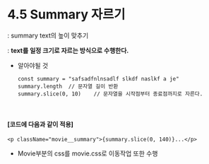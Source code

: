 # 4.5 Summary 자르기

: summary text의 높이 맞추기

: **text를 일정 크기로 자르는 방식으로 수행한다.**

* 알아야될 것

  ```
  const summary = "safsadfnlnsadlf slkdf naslkf a je"
  summary.length  // 문자열 길이 반환
  summary.slice(0, 10)    // 문자열을 시작점부터 종료점까지로 자른다.
  ```

  <br>

#### [코드에 다음과 같이 적용]

```react
<p className="movie__summary">{summary.slice(0, 140)}...</p>
```

-  Movie부분의 css를 movie.css로 이동작업 또한 수행